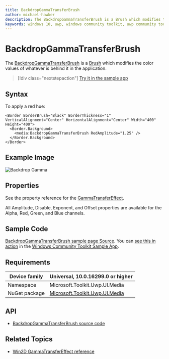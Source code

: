 ```yaml
---
title: BackdropGammaTransferBrush
author: michael-hawker
description: The BackdropGammaTransferBrush is a Brush which modifies the color values of whatever is behind it in the application.
keywords: windows 10, uwp, windows community toolkit, uwp community toolkit, uwp toolkit, brush, backdrop, gamma, color
---
```


# BackdropGammaTransferBrush

The [BackdropGammaTransferBrush](/dotnet/api/microsoft.toolkit.uwp.ui.media.backdropgammatransferbrush) is a [Brush](/uwp/api/windows.ui.xaml.media.brush) which modifies the color values of whatever is behind it in the application.

> [!div class="nextstepaction"]
> [Try it in the sample app](uwpct://Brushes?sample=BackdropGammaTransferBrush)

## Syntax

To apply a red hue:

```xaml
<Border BorderBrush="Black" BorderThickness="1" VerticalAlignment="Center" HorizontalAlignment="Center" Width="400" Height="400">
  <Border.Background>
    <media:BackdropGammaTransferBrush RedAmplitude="1.25" />
  </Border.Background>
</Border>
```

## Example Image

![Backdrop Gamma](../resources/images/Brushes/BackdropGamma.jpg "Backdrop Gamma")

## Properties

See the property reference for the [GammaTransferEffect](https://microsoft.github.io/Win2D/html/T_Microsoft_Graphics_Canvas_Effects_GammaTransferEffect.htm).  

All Amplitude, Disable, Exponent, and Offset properties are available for the Alpha, Red, Green, and Blue channels.

## Sample Code

[BackdropGammaTransferBrush sample page Source](https://github.com/windows-toolkit/WindowsCommunityToolkit/tree/rel/7.1.0/Microsoft.Toolkit.Uwp.SampleApp/SamplePages/BackdropGammaTransferBrush). You can [see this in action](uwpct://Brushes?sample=BackdropGammaTransferBrush) in the [Windows Community Toolkit Sample App](https://aka.ms/windowstoolkitapp).

## Requirements

| Device family | Universal, 10.0.16299.0 or higher |
| --- | --- |
| Namespace | Microsoft.Toolkit.Uwp.UI.Media |
| NuGet package | [Microsoft.Toolkit.Uwp.UI.Media](https://www.nuget.org/packages/Microsoft.Toolkit.Uwp.UI.Media/)

## API

* [BackdropGammaTransferBrush source code](https://github.com/windows-toolkit/WindowsCommunityToolkit/blob/rel/7.1.0/Microsoft.Toolkit.Uwp.UI.Media/Brushes/BackdropGammaTransferBrush.cs)

## Related Topics

* [Win2D GammaTransferEffect reference](https://microsoft.github.io/Win2D/html/T_Microsoft_Graphics_Canvas_Effects_GammaTransferEffect.htm)
